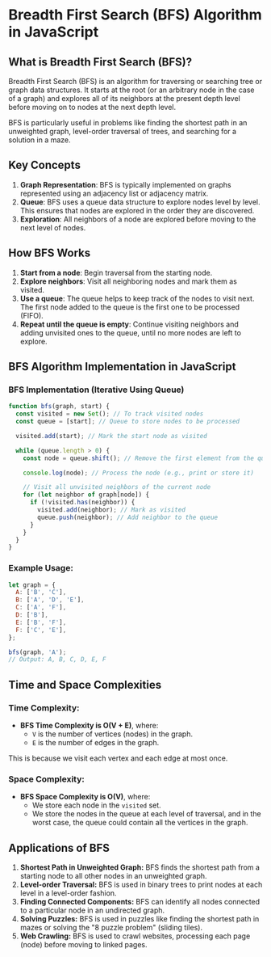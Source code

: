 # Breadth First Search (BFS) Algorithm in JavaScript

## What is Breadth First Search (BFS)?

Breadth First Search (BFS) is an algorithm for traversing or searching tree or graph data structures. It starts at the root (or an arbitrary node in the case of a graph) and explores all of its neighbors at the present depth level before moving on to nodes at the next depth level.

BFS is particularly useful in problems like finding the shortest path in an unweighted graph, level-order traversal of trees, and searching for a solution in a maze.

## Key Concepts

1. **Graph Representation**: BFS is typically implemented on graphs represented using an adjacency list or adjacency matrix.
2. **Queue**: BFS uses a queue data structure to explore nodes level by level. This ensures that nodes are explored in the order they are discovered.
3. **Exploration**: All neighbors of a node are explored before moving to the next level of nodes.

## How BFS Works

1. **Start from a node**: Begin traversal from the starting node.
2. **Explore neighbors**: Visit all neighboring nodes and mark them as visited.
3. **Use a queue**: The queue helps to keep track of the nodes to visit next. The first node added to the queue is the first one to be processed (FIFO).
4. **Repeat until the queue is empty**: Continue visiting neighbors and adding unvisited ones to the queue, until no more nodes are left to explore.

## BFS Algorithm Implementation in JavaScript

### BFS Implementation (Iterative Using Queue)

```javascript
function bfs(graph, start) {
  const visited = new Set(); // To track visited nodes
  const queue = [start]; // Queue to store nodes to be processed

  visited.add(start); // Mark the start node as visited

  while (queue.length > 0) {
    const node = queue.shift(); // Remove the first element from the queue

    console.log(node); // Process the node (e.g., print or store it)

    // Visit all unvisited neighbors of the current node
    for (let neighbor of graph[node]) {
      if (!visited.has(neighbor)) {
        visited.add(neighbor); // Mark as visited
        queue.push(neighbor); // Add neighbor to the queue
      }
    }
  }
}
```

### Example Usage:

```javascript
let graph = {
  A: ['B', 'C'],
  B: ['A', 'D', 'E'],
  C: ['A', 'F'],
  D: ['B'],
  E: ['B', 'F'],
  F: ['C', 'E'],
};

bfs(graph, 'A');
// Output: A, B, C, D, E, F
```

## Time and Space Complexities

### Time Complexity:

- **BFS Time Complexity is O(V + E)**, where:
  - `V` is the number of vertices (nodes) in the graph.
  - `E` is the number of edges in the graph.

This is because we visit each vertex and each edge at most once.

### Space Complexity:

- **BFS Space Complexity is O(V)**, where:
  - We store each node in the `visited` set.
  - We store the nodes in the queue at each level of traversal, and in the worst case, the queue could contain all the vertices in the graph.

## Applications of BFS

1. **Shortest Path in Unweighted Graph:** BFS finds the shortest path from a starting node to all other nodes in an unweighted graph.
2. **Level-order Traversal:** BFS is used in binary trees to print nodes at each level in a level-order fashion.
3. **Finding Connected Components:** BFS can identify all nodes connected to a particular node in an undirected graph.
4. **Solving Puzzles:** BFS is used in puzzles like finding the shortest path in mazes or solving the "8 puzzle problem" (sliding tiles).
5. **Web Crawling:** BFS is used to crawl websites, processing each page (node) before moving to linked pages.
